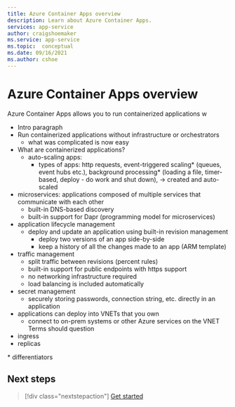 ```yaml
---
title: Azure Container Apps overview
description: Learn about Azure Container Apps.
services: app-service
author: craigshoemaker
ms.service: app-service
ms.topic:  conceptual
ms.date: 09/16/2021
ms.author: cshoe
---
```


# Azure Container Apps overview

<!-- PRELIMINARY OUTLINE

-->

Azure Container Apps allows you to run containerized applications w

- Intro paragraph
- Run containerized applications without infrastructure or orchestrators
    - what was complicated is now easy
- What are containerized applications?
    - auto-scaling apps:
        - types of apps: http requests, event-triggered scaling* (queues, event hubs etc.), background processing* (loading a file, timer-based, deploy - do work and shut down), -> created and auto-scaled
- microservices: applications composed of multiple services that communicate with each other
    - built-in DNS-based discovery
    - built-in support for Dapr (programming model for microservices)
- application lifecycle management
    - deploy and update an application using built-in revision management
        - deploy two versions of an app side-by-side
        - keep a history of all the changes made to an app (ARM template)
- traffic management
    - split traffic between revisions (percent rules)
    - built-in support for public endpoints with https support
    - no networking infrastructure required
    - load balancing is included automatically
- secret management
    - securely storing passwords, connection string, etc. directly in an application
- applications can deploy into VNETs that you own
    - connect to on-prem systems or other Azure services on the VNET
Terms should question
- ingress
- replicas

\* differentiators

## Next steps

> [!div class="nextstepaction"]
> [Get started](get-started.md)

